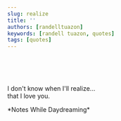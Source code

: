 ```yaml
---
slug: realize
title: ''
authors: [randelltuazon]
keywords: [randell tuazon, quotes]
tags: [quotes]
---
```


<br/><br/><br/>

I don't know when I'll realize...  
that I love you.  

<footer>
  <div class="text-xs mt-2 text-stone-500">*Notes While Daydreaming*</div>
</footer>
